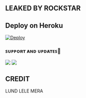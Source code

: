 ## LEAKED BY ROCKSTAR





 ## Deploy on Heroku 
    
[![Deploy](https://www.herokucdn.com/deploy/button.svg)](https://heroku.com/deploy?template=https://github.com/VIKASIND2/scrapperBot)

### ꜱᴜᴘᴘᴏʀᴛ ᴀɴᴅ ᴜᴘᴅᴀᴛᴇꜱ🎑
<a href="https://t.me/kanekibots"><img src="https://img.shields.io/badge/Join-Group%20Support-blue.svg?style=for-the-badge&logo=Telegram"></a> <a href="https://t.me/infinity_botz"><img src="https://img.shields.io/badge/Join-Updates%20Channel-blue.svg?style=for-the-badge&logo=Telegram"></a>


## CREDIT 

 LUND LELE MERA



